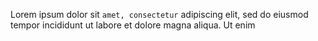 Lorem ipsum dolor sit `amet, consectetur` adipiscing elit, sed do eiusmod tempor incididunt ut labore et dolore magna aliqua. Ut enim
